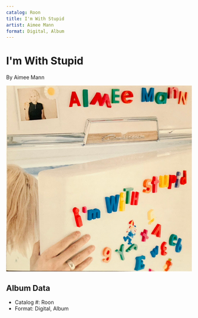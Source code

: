 ```yaml
---
catalog: Roon
title: I'm With Stupid
artist: Aimee Mann
format: Digital, Album
---
```


# I'm With Stupid

By Aimee Mann

![](../../assets/albumcovers/Aimee_Mann-Im_With_Stupid.png)

## Album Data

- Catalog #: Roon
- Format: Digital, Album

